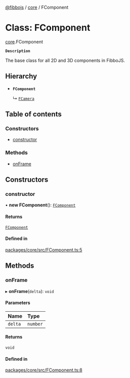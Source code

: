 [@fibbojs](/api/index)  / [core](/api/modules/core_src) / FComponent

# Class: FComponent

[core](/api/modules/core_src).FComponent

**`Description`**

The base class for all 2D and 3D components in FibboJS.

## Hierarchy

- **`FComponent`**

  ↳ [`FCamera`](core_src.FCamera.md)

## Table of contents

### Constructors

- [constructor](core_src.FComponent.md#constructor)

### Methods

- [onFrame](core_src.FComponent.md#onframe)

## Constructors

### constructor

• **new FComponent**(): [`FComponent`](core_src.FComponent.md)

#### Returns

[`FComponent`](core_src.FComponent.md)

#### Defined in

[packages/core/src/FComponent.ts:5](https://github.com/fibbojs/fibbo/blob/9584d07c63ad13d7f8125433d0b79fffa747f5c1/packages/core/src/FComponent.ts#L5)

## Methods

### onFrame

▸ **onFrame**(`delta`): `void`

#### Parameters

| Name | Type |
| :------ | :------ |
| `delta` | `number` |

#### Returns

`void`

#### Defined in

[packages/core/src/FComponent.ts:8](https://github.com/fibbojs/fibbo/blob/9584d07c63ad13d7f8125433d0b79fffa747f5c1/packages/core/src/FComponent.ts#L8)
